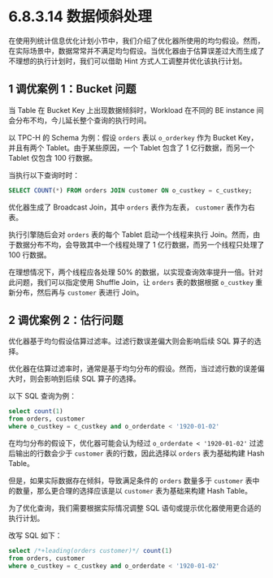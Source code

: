 # 6.8.3.14 数据倾斜处理

在使用列统计信息优化计划小节中，我们介绍了优化器所使用的均匀假设。然而，在实际场景中，数据常常并不满足均匀假设。当优化器由于估算误差过大而生成了不理想的执行计划时，我们可以借助 Hint 方式人工调整并优化该执行计划。

## 1 调优案例 1：Bucket 问题

当 Table 在 Bucket Key 上出现数据倾斜时，Workload 在不同的 BE instance 间会分布不均，今儿延长整个查询的执行时间。

以 TPC-H 的 Schema 为例：假设 `orders` 表以 `o_orderkey` 作为 Bucket Key，并且有两个 Tablet。由于某些原因，一个 Tablet 包含了 1 亿行数据，而另一个 Tablet 仅包含 100 行数据。

当执行以下查询时时：

```sql
SELECT COUNT(*) FROM orders JOIN customer ON o_custkey = c_custkey;
```

优化器生成了 Broadcast Join，其中 `orders` 表作为左表， `customer` 表作为右表。

执行引擎随后会对 `orders` 表的每个 Tablet 启动一个线程来执行 Join。然而，由于数据分布不均，会导致其中一个线程处理了 1 亿行数据，而另一个线程只处理了 100 行数据。

在理想情况下，两个线程应各处理 50% 的数据，以实现查询效率提升一倍。针对此问题，我们可以指定使用 Shuffle Join，让 `orders` 表的数据根据 `o_custkey` 重新分布，然后再与 `customer` 表进行 Join。

## 2 调优案例 2：估行问题

优化器基于均匀假设估算过滤率。过滤行数误差偏大则会影响后续 SQL 算子的选择。

优化器在估算过滤率时，通常是基于均匀分布的假设。然而，当过滤行数的误差偏大时，则会影响到后续 SQL 算子的选择。

以下 SQL 查询为例：

```sql
select count(1)
from orders, customer
where o_custkey = c_custkey and o_orderdate < '1920-01-02'
```

在均匀分布的假设下，优化器可能会认为经过 `o_orderdate < '1920-01-02'` 过滤后输出的行数会少于 `customer` 表的行数，因此选择以 `orders` 表为基础构建 Hash Table。

但是，如果实际数据存在倾斜，导致满足条件的 `orders` 数量多于 `customer` 表中的数量，那么更合理的选择应该是以 `customer` 表为基础来构建 Hash Table。

为了优化查询，我们需要根据实际情况调整 SQL 语句或提示优化器使用更合适的执行计划。

改写 SQL 如下：

```sql
select /*+leading(orders customer)*/ count(1)
from orders, customer
where o_custkey = c_custkey and o_orderdate < '1920-01-02'
```
